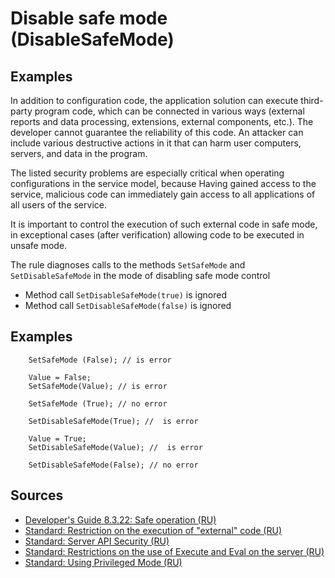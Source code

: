 # Disable safe mode (DisableSafeMode)

<!-- Блоки выше заполняются автоматически, не трогать -->
## Examples
<!-- В данном разделе приводятся примеры, на которые диагностика срабатывает, а также можно привести пример, как можно исправить ситуацию -->
In addition to configuration code, the application solution can execute third-party program code, which can be connected in various ways (external reports and data processing, extensions, external components, etc.). The developer cannot guarantee the reliability of this code. An attacker can include various destructive actions in it that can harm user computers, servers, and data in the program.

The listed security problems are especially critical when operating configurations in the service model, because Having gained access to the service, malicious code can immediately gain access to all applications of all users of the service.

It is important to control the execution of such external code in safe mode, in exceptional cases (after verification) allowing code to be executed in unsafe mode.

The rule diagnoses calls to the methods `SetSafeMode` and `SetDisableSafeMode` in the mode of disabling safe mode control
- Method call `SetDisableSafeMode(true)` is ignored
- Method call `SetDisableSafeMode(false)` is ignored

## Examples
<!-- В данном разделе приводятся примеры, на которые диагностика срабатывает, а также можно привести пример, как можно исправить ситуацию -->
```
    SetSafeMode (False); // is error

    Value = False;
    SetSafeMode(Value); // is error

    SetSafeMode (True); // no error

    SetDisableSafeMode(True); //  is error

    Value = True;
    SetDisableSafeMode(Value); //  is error

    SetDisableSafeMode(False); // no error
```

## Sources
<!-- Необходимо указывать ссылки на все источники, из которых почерпнута информация для создания диагностики -->
<!-- Примеры источников

* Source: [Standard: Modules (RU)](https://its.1c.ru/db/v8std#content:456:hdoc)
* Useful information: [Refusal to use modal windows (RU)](https://its.1c.ru/db/metod8dev#content:5272:hdoc)
* Источник: [Cognitive complexity, ver. 1.4](https://www.sonarsource.com/docs/CognitiveComplexity.pdf) -->
- [Developer's Guide 8.3.22: Safe operation (RU)](https://its.1c.ru/db/v8322doc#bookmark:dev:TI000000186)
- [Standard: Restriction on the execution of "external" code (RU)](https://its.1c.ru/db/v8std/content/669/hdoc)
- [Standard: Server API Security (RU)](https://its.1c.ru/db/v8std/content/678/hdoc)
- [Standard: Restrictions on the use of Execute and Eval on the server (RU)](https://its.1c.ru/db/v8std#content:770:hdoc)
- [Standard: Using Privileged Mode (RU)](https://its.1c.ru/db/v8std/content/485/hdoc)
